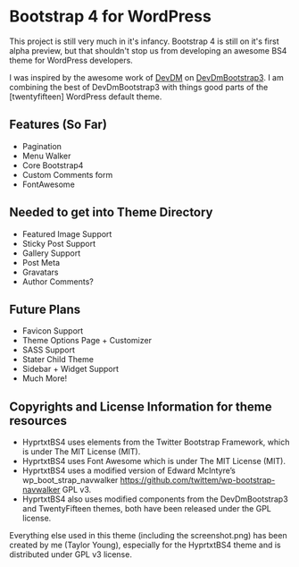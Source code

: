 # Bootstrap 4 for WordPress

This project is still very much in it's infancy. Bootstrap 4 is still on it's first alpha preview, but that shouldn't stop us from developing an awesome BS4 theme for WordPress developers.

I was inspired by the awesome work of [DevDM](http://devdm.com/) on [DevDmBootstrap3](https://github.com/dannymachal/DevDmBootstrap3). I am combining the best of DevDmBootstrap3 with things good parts of the [twentyfifteen] WordPress default theme.

## Features (So Far)

* Pagination
* Menu Walker
* Core Bootstrap4
* Custom Comments form
* FontAwesome

## Needed to get into Theme Directory

* Featured Image Support
* Sticky Post Support
* Gallery Support
* Post Meta
* Gravatars
* Author Comments?

## Future Plans

* Favicon Support
* Theme Options Page + Customizer
* SASS Support
* Stater Child Theme
* Sidebar + Widget Support
* Much More!


## Copyrights and License Information for theme resources

* HyprtxtBS4 uses elements from the Twitter Bootstrap Framework, which is under The MIT License (MIT).
* HyprtxtBS4 uses Font Awesome which is under The MIT License (MIT).
* HyprtxtBS4 uses a modified version of Edward McIntyre’s wp_boot_strap_navwalker https://github.com/twittem/wp-bootstrap-navwalker GPL v3.
* HyprtxtBS4 also uses modified components from the DevDmBootstrap3 and TwentyFifteen themes, both have been released under the GPL license.

Everything else used in this theme (including the screenshot.png) has been created by me (Taylor Young), especially for the HyprtxtBS4 theme and is distributed under GPL v3 license.
